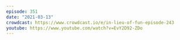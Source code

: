 ```yaml
---
episode: 351
date: "2021-03-13"
crowdcast: https://www.crowdcast.io/e/in-lieu-of-fun-episode-243
youtube: https://www.youtube.com/watch?v=EvY2D92-ZDo
---
```

